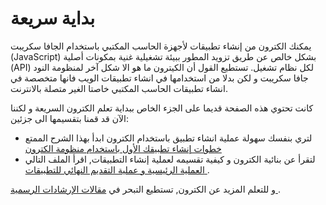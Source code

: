 # بداية سريعة

يمكنك الكترون من إنشاء تطبيقات لأجهزة الحاسب المكتبي باستخدام الجافا سكريبت (JavaScript) بشكل خالص عن طريق تزويد المطور ببيئة تشغيلية غنية بمكونات أصلية (API) لكل نظام تشغيل. تستطيع القول أن الكيترون ما هو الا شكل آخر لمنظومة النود جافا سكريبت و لكن بدلا من استخدامها في انشاء تطبيقات الويب فانها متخصصة في انشاء تطبيقات الحاسب المكتبي خاصتا الغير متصلة بالانترنت.

كانت تحتوي هذه الصفحة قديما على الجزء الخاص ببداية تعلم الكترون السريعة و لكننا الآن قد قمنا بتقسيمها الى جزئين:

* لتري بنفسك سهولة عملية انشاء تطبيق باستخدام الكترون ابدأ بهذا الشرح الممتع [ خطوات إنشاء تطبيقك الأول باستخدام منظومة الكترون ](./first-app.md)
* لتقرأ عن بنائية الكترون و كيفية تقسيمه لعملية إنشاء التطبيقات, اقرأ الملف التالي [ العملية الرئيسية و عملية التقديم النهائي للتطبيقات ](./application-architecture.md#main-and-renderer-processes).

و للتعلم المزيد عن الكترون, تستطيع التبحر في [ مقالات الإرشادات الرسمية ](../).